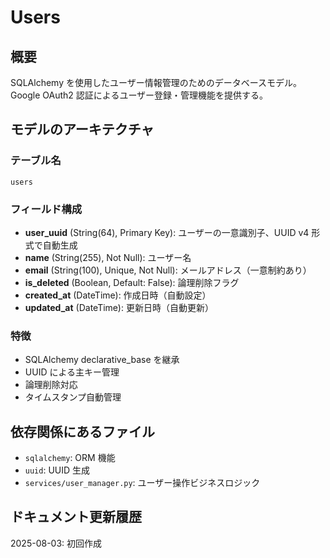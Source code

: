 # Users

## 概要

SQLAlchemy を使用したユーザー情報管理のためのデータベースモデル。Google OAuth2 認証によるユーザー登録・管理機能を提供する。

## モデルのアーキテクチャ

### テーブル名

`users`

### フィールド構成

- **user_uuid** (String(64), Primary Key): ユーザーの一意識別子、UUID v4 形式で自動生成
- **name** (String(255), Not Null): ユーザー名
- **email** (String(100), Unique, Not Null): メールアドレス（一意制約あり）
- **is_deleted** (Boolean, Default: False): 論理削除フラグ
- **created_at** (DateTime): 作成日時（自動設定）
- **updated_at** (DateTime): 更新日時（自動更新）

### 特徴

- SQLAlchemy declarative_base を継承
- UUID による主キー管理
- 論理削除対応
- タイムスタンプ自動管理

## 依存関係にあるファイル

- `sqlalchemy`: ORM 機能
- `uuid`: UUID 生成
- `services/user_manager.py`: ユーザー操作ビジネスロジック

## ドキュメント更新履歴

2025-08-03: 初回作成
